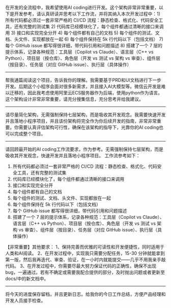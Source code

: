 
在开发的全流程中，我希望使用AI coding进行开发。这个架构非常非常重要，以下是开发参考，请认真研读并思考以下工作流，并将其纳入本次开发过程中：1) 所有代码都必须过一套非常严格的 CI/CD
  流程：静态检查、格式化、代码安全工具，还有完整的测试集
  2) 代码库已经模块化了，每个组件都通过清晰的接口来调用
  3) 接口和实现完全分开
  4) 每个组件都有自己的文档
  5) 每个组件的测试、文档、头文件、实现都放在一起
  6) 每个组件保持在 5k 行代码以下（包括文档）
  7) 每个 GitHub issue 都写得很详细，带代码引用和问题描述
  8) 搭建了一个 7 层的提示体系，记录各种规范：工具层（Copilot vs Claude）、语言层（C++ vs Python）、项目层（按仓库）、角色层（开发 vs 测试 vs 架构 vs
  审查）、组件层（按目录）、任务层（对应 GitHub issue）、执行层（具体操作）

---------

帮我通篇阅读这个项目，告诉我你的理解。我需要基于PRD和UI文档进行下一步开发。后期这个小程序会面对很多新需求，并且接入AI大模型等。微信云开发是难以迁移的，因此我考虑使用阿里云ECS服务器作为后端，使用python作为语言。这个架构设计非常非常重要，请充分搜集信息，充分思考并给我建议。

----------

 请尽量简化架构，无需强制保持七层架构，而是吸收其开发观念。我需要快速开发并且落地小程序项目，并且该份架构将完全作为你后续开发的指南，非常非常重要。你需要认真评估架构可行性，确保在该架构的指导下，光靠你的AI coding也可以完成整个项目。

-----

请回顾最开始的AI coding工作流要求，作为参考。无需强制保持七层架构，而是吸收其开发观念，快速开发并且落地小程序项目。
工作流参考如下：
1) 所有代码都必须过一套非常严格的 CI/CD
  流程：静态检查、格式化、代码安全工具，还有完整的测试集
  2) 代码库已经模块化了，每个组件都通过清晰的接口来调用
  3) 接口和实现完全分开
  4) 每个组件都有自己的文档
  5) 每个组件的测试、文档、头文件、实现都放在一起
  6) 每个组件保持在 5k 行代码以下（包括文档）
  7) 每个 GitHub issue 都写得很详细，带代码引用和问题描述
  8) 搭建了一个 7 层的提示体系，记录各种规范：工具层（Copilot vs Claude）、语言层（C++ vs Python）、项目层（按仓库）、角色层（开发 vs 测试 vs 架构 vs
  审查）、组件层（按目录）、任务层（对应 GitHub issue）、执行层（具体操作）

【非常重要】其他要求：
1、保持完善而优雅的可读性和开发便捷性，同时适用于人类和AI阅读。
2、在开发过程中，实现我只需要分配任务，15-30 分钟就能拿到第一版，然后我再迭代、审查、验证，在一小时内就能提交——几乎不用我亲手敲代码。
3、在开发过程中，你需要尽最大努力保证代码的正确性，确保不出现bug，一遍通过。若有不确定或需要我配合提供的部分，及时抛出问题或者更新至docs/中的新文档中。


------

将今天的进度保存留档，并且更新日志。给我你的今日工作总结，方便产品经理和开发人员接手检查。